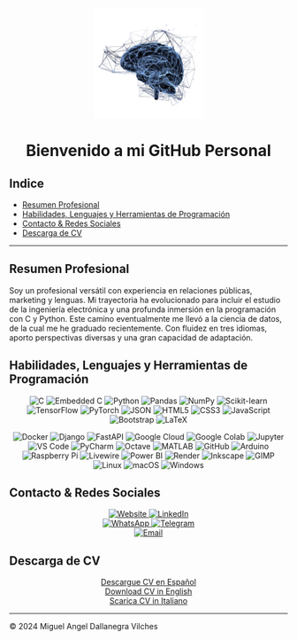 
<!--
**mdallanegra/mdallanegra** is a ✨ _special_ ✨ repository because its `README.md` (this file) appears on your GitHub profile.

Here are some ideas to get you started:

## Hi there 👋

- 🔭 I’m currently working on ...
- 🌱 I’m currently learning ...
- 👯 I’m looking to collaborate on ...
- 🤔 I’m looking for help with ...
- 💬 Ask me about ...
- 📫 How to reach me: ...
- 😄 Pronouns: ...
- ⚡ Fun fact: ...
-->
<p align="center">
    <img src="static/img/neuro-pathways-rm-bg.png" width="200" alt="Neuro Pathways Logo">
</p>

<div align="center">

# **Bienvenido a mi GitHub Personal**<!-- omit in toc --> 

</div>

## Indice <!-- omit in toc --> 
- [Resumen Profesional](#resumen-profesional)
- [Habilidades, Lenguajes y Herramientas de Programación](#habilidades-lenguajes-y-herramientas-de-programación)
- [Contacto \& Redes Sociales](#contacto--redes-sociales)
- [Descarga de CV](#descarga-de-cv)
---


## Resumen Profesional
Soy un profesional versátil con experiencia en relaciones públicas, marketing y lenguas. Mi trayectoria ha evolucionado para incluir el estudio de la ingeniería electrónica y una profunda inmersión en la programación con C y Python. Este camino eventualmente me llevó a la ciencia de datos, de la cual me he graduado recientemente. Con fluidez en tres idiomas, aporto perspectivas diversas y una gran capacidad de adaptación.

## Habilidades, Lenguajes y Herramientas de Programación

<p align="center">
    <img src="https://cdn.jsdelivr.net/gh/devicons/devicon/icons/c/c-plain.svg" title="C" width="35"/>
    <img src="https://cdn.jsdelivr.net/gh/devicons/devicon/icons/embeddedc/embeddedc-plain.svg" title="Embedded C" width="35"/>
    <img src="https://cdn.jsdelivr.net/gh/devicons/devicon/icons/python/python-plain.svg" title="Python" width="35"/>
    <img src="https://cdn.jsdelivr.net/gh/devicons/devicon/icons/pandas/pandas-plain-wordmark.svg" title="Pandas" width="35"/>
    <img src="https://cdn.jsdelivr.net/gh/devicons/devicon/icons/numpy/numpy-plain.svg" title="NumPy" width="35"/>
    <img src="https://cdn.jsdelivr.net/gh/devicons/devicon/icons/scikitlearn/scikitlearn-original.svg" title="Scikit-learn" width="35"/>
     <img src="https://cdn.jsdelivr.net/gh/devicons/devicon/icons/tensorflow/tensorflow-original.svg" title="TensorFlow" width="35"/>
    <img src="https://cdn.jsdelivr.net/gh/devicons/devicon/icons/pytorch/pytorch-original.svg" title="PyTorch" width="35"/>
    <img src="https://cdn.jsdelivr.net/gh/devicons/devicon/icons/json/json-original.svg" title="JSON" width="35"/>
    <img src="https://cdn.jsdelivr.net/gh/devicons/devicon/icons/html5/html5-plain.svg" title="HTML5" width="35"/>
    <img src="https://cdn.jsdelivr.net/gh/devicons/devicon/icons/css3/css3-plain.svg" title="CSS3" width="35"/>
    <img src="https://cdn.jsdelivr.net/gh/devicons/devicon/icons/javascript/javascript-plain.svg" title="JavaScript" width="35"/>
    <img src="https://cdn.jsdelivr.net/gh/devicons/devicon/icons/bootstrap/bootstrap-plain.svg" title="Bootstrap" width="35"/>
    <img src="https://cdn.jsdelivr.net/gh/devicons/devicon/icons/latex/latex-original.svg" title="LaTeX" width="35"/>
</p>

<div align="center">

![Docker](https://img.shields.io/badge/Docker-2496ED?style=flat&logo=docker&logoColor=white)
![Django](https://img.shields.io/badge/Django-092E20?style=flat&logo=django&logoColor=white)
![FastAPI](https://img.shields.io/badge/FastAPI-009688?style=flat&logo=fastapi&logoColor=white)
![Google Cloud](https://img.shields.io/badge/Google_Cloud-4285F4?style=flat&logo=google-cloud&logoColor=white)
![Google Colab](https://img.shields.io/badge/Google_Colab-F9AB00?style=flat&logo=googlecolab&logoColor=white)
![Jupyter](https://img.shields.io/badge/Jupyter-F37626?style=flat&logo=jupyter&logoColor=white)
![VS Code](https://img.shields.io/badge/VS_Code-007ACC?style=flat&logo=visual-studio-code&logoColor=white)
![PyCharm](https://img.shields.io/badge/PyCharm-000000?style=flat&logo=pycharm&logoColor=green)
![Octave](https://img.shields.io/badge/Octave-0790C0?style=flat&logo=octave&logoColor=white)
![MATLAB](https://img.shields.io/badge/MATLAB-0076A8?style=flat&logo=mathworks&logoColor=white)
![GitHub](https://img.shields.io/badge/GitHub-181717?style=flat&logo=github&logoColor=white)
![Arduino](https://img.shields.io/badge/Arduino-00979D?style=flat&logo=arduino&logoColor=white)
![Raspberry Pi](https://img.shields.io/badge/Raspberry_Pi-C51A4A?style=flat&logo=raspberry-pi&logoColor=white)
![Livewire](https://img.shields.io/badge/Livewire-4E56A6?style=flat&logo=livewire&logoColor=white)
![Power BI](https://img.shields.io/badge/Power_BI-F2C811?style=flat&logo=power-bi&logoColor=black)
![Render](https://img.shields.io/badge/Render-46E3B7?style=flat&logo=render&logoColor=black)
![Inkscape](https://img.shields.io/badge/Inkscape-e0e0e0?style=flat&logo=inkscape&logoColor=080A13)
![GIMP](https://img.shields.io/badge/GIMP-657D8B?style=flat&logo=gimp&logoColor=white)
![Linux](https://img.shields.io/badge/Linux-FCC624?style=flat&logo=linux&logoColor=black)
![macOS](https://img.shields.io/badge/macOS-000000?style=flat&logo=macos&logoColor=F0F0F0)
![Windows](https://img.shields.io/badge/Windows-0078D6?style=flat&logo=windows&logoColor=white)
</div>

## Contacto & Redes Sociales

<div align="center">
  <span>
    <a href="https://mdallanegra.com">
      <img src="https://img.shields.io/badge/Website-mdallanegra.com-darkblue?style=flat&logo=homepage" alt="Website">
    </a>
  </span>
  <span>
    <a href="https://www.linkedin.com/in/mdallanegra">
      <img src="https://img.shields.io/badge/LinkedIn-Profile-blue?style=flat&logo=linkedin" alt="LinkedIn">
    </a>
  </span>
  </div>
  <div align="center">
  <span>
    <a href="https://wa.me/543513583517">
      <img src="https://img.shields.io/badge/WhatsApp-Chat-green?style=flat&logo=whatsapp" alt="WhatsApp">
    </a>
  </span>
  <span>
    <a href="tg://msg?to=@mdallanegra">
      <img src="https://img.shields.io/badge/Telegram-Message-blue?style=flat&logo=telegram" alt="Telegram">
    </a>
  </span>
  </div>
  <div align="center">
  <span>
    <a href="mailto:mdallanegra@icloud.com">
      <img src="https://img.shields.io/badge/Email-Contact-red?style=flat&logo=gmail" alt="Email">
    </a>
  </span>
</div>

## Descarga de CV

<div align="center">

[Descargue CV en Español](static/files/Curriculum%20Vitae%20-%20Miguel%20Angel%20Dallanegra%20Vilches.es.pdf)  
[Download CV in English](static/files/Curriculum%20Vitae%20-%20Miguel%20Angel%20Dallanegra%20Vilches.en.pdf)  
[Scarica CV in Italiano](static/files/Curriculum%20Vitae%20-%20Miguel%20Angel%20Dallanegra%20Vilches.it.pdf)  
</div>

---

© 2024 Miguel Angel Dallanegra Vilches